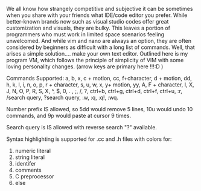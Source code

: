 We all know how strangely competitive and subjective it can be sometimes when you share with your friends what IDE/code editor you prefer. While better-known brands now such as visual studio codes offer great customization and visuals, they are bulky. This leaves a portion of programmers who must work in limited space scenarios feeling unwelcomed. And while vim and nano are always an option, they are often considered by beginners as difficult with a long list of commands. Well, that arises a simple solution.... make your own text editor. Outlined here is my program VM, which follows the principle of simplicity of VIM with some loving personality changes. (arrow keys are primary here !!!:D )

Commands Supported:
a, b, x, c + motion, cc, f+character, d + motion, dd, h, k, l, i, n, o, p, r + character, s, u, w, x, y+ motion, yy, A, F + character, I, X, J, N, O, P, R, S, X, ^, $, 0, . , ;, /, ?, ctrl+b, ctrl+g, ctrl+d, ctrl+f, ctrl+u, :r, /search query, ?search query, :w, :q, :q!, :wq.

Number prefix IS allowed, so 5dd would remove 5 lines, 10u would undo 10 commands, and 9p would paste at cursor 9 times.

Search query is IS allowed with reverse search "?" available.

Syntax highlighting is supported for .cc and .h files with colors for:
  1) numeric literal
  2) string literal
  3) identifer
  4) comments
  5) C preprocessor 
  6) else
